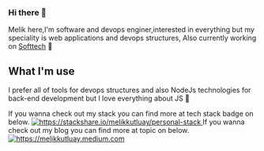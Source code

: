 ### Hi there 👋

<!--
**melikkutluay/melikkutluay** is a ✨ _special_ ✨ repository because its `README.md` (this file) appears on your GitHub profile.

Here are some ideas to get you started:

- 🔭 I’m currently working on ...
- 🌱 I’m currently learning ...
- 👯 I’m looking to collaborate on ...
- 🤔 I’m looking for help with ...
- 💬 Ask me about ...
- 📫 How to reach me: ...
- 😄 Pronouns: ...
- ⚡ Fun fact: ...
-->
Melik here,I'm software and devops enginer,interested in everything but my speciality is web applications and devops structures, Also currently working on [Softtech](https://softtech.com.tr/) 🔭

## What I'm use
I prefer all of tools for devops structures and also NodeJs technologies for back-end development but I love everything about JS 🌱

If you wanna check out my stack you can find more at tech stack badge on below.
<a href="https://stackshare.io/melikkutluay/personal-stack">
    <img src="http://img.shields.io/badge/tech-stack-0690fa.svg?style=flat" alt="https://stackshare.io/melikkutluay/personal-stack">
</a>
If you wanna check out my blog you can find more at topic on below.
<a href="https://melikkutluay.medium.com">
    <img src="https://img.shields.io/badge/medium-blog-0690fa.svg" alt="https://melikkutluay.medium.com">
</a>
